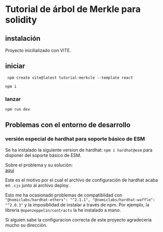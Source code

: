 # Tutorial de árbol de Merkle para solidity

## instalación

Proyecto inicilializado con VITE. 

## iniciar
```
 npm create vite@latest tutorial-merkcle --template react
 ```

 ```
 npm i
 ```
 ### lanzar
 ```
 npm run dev
 ```

 ## Problemas con el entorno de desarrollo

### versión especial de hardhat para soporte básico de ESM
Se ha instalado la siguiente version de hardhat: ``` npm i hardhat@esm ```
para disponer del soporte básico de ESM.

Sobre el problema y su solución:  
[aquí](https://github.com/NomicFoundation/hardhat/issues/957#issuecomment-1256094430)

Este es el motivo por el cual el archivo de configuración de hardhat acaba en ```.cjs``` junto al archivo deploy.

Esto me ha ocasionado problemas de compatiblidad con ``` "@nomiclabs/hardhat-ethers": "^2.1.1",
    "@nomiclabs/hardhat-waffle": "^2.0.3" ``` y la imposiblidad de instalar a través de npm.
Por ejemplo, la libreria  ``` @openzeppelin/contracts ``` la he instalado a mano.

Si alguien sabe la configuracion correcta de este proyecto agradecería mucho su dirección. 


